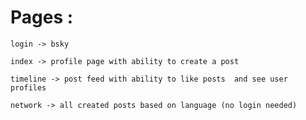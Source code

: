  # Pages : 
    login -> bsky  
    
    index -> profile page with ability to create a post   
    
    timeline -> post feed with ability to like posts  and see user profiles
    
    network -> all created posts based on language (no login needed)  

